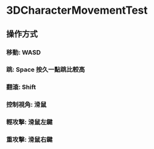 # 3DCharacterMovementTest
## 操作方式
### 移動: WASD
### 跳: Space 按久一點跳比較高
### 翻滾: Shift
### 控制視角: 滑鼠
### 輕攻擊: 滑鼠左鍵
### 重攻擊: 滑鼠右鍵
